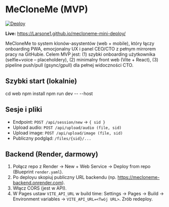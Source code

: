 # MeCloneMe (MVP)

[![Deploy](https://github.com/Larsone1/mecloneme-mini-deploy/actions/workflows/deploy.yml/badge.svg)](https://github.com/Larsone1/mecloneme-mini-deploy/actions/workflows/deploy.yml)

**Live:** https://Larsone1.github.io/mecloneme-mini-deploy/

MeCloneMe to system klonów-asystentów (web + mobile), który łączy onboarding PWA, emocjonalny UX i panel CEO/CTO z pełnym mirrorem pracy na GitHubie. Celem MVP jest: (1) szybki onboarding użytkownika (selfie+voice – placeholdery), (2) minimalny front web (Vite + React), (3) pipeline push/pull (gsync/gpull) dla pełnej widoczności CTO.

## Szybki start (lokalnie)

cd web
npm install
npm run dev -- --host

## Sesje i pliki

- Endpoint: `POST /api/session/new` → `{ sid }`
- Upload audio: `POST /api/upload/audio (file, sid)`
- Upload image: `POST /api/upload/image (file, sid)`
- Publiczny podgląd: `/files/{sid}/...`

## Backend (Render, darmowy)

1. Połącz repo z Render → New + Web Service → Deploy from repo (Blueprint `render.yaml`).
2. Po deployu skopiuj publiczny URL backendu (np. https://mecloneme-backend.onrender.com).
3. Włącz CORS (jest w API).
4. W Pages ustaw `VITE_API_URL` w build time: Settings → Pages → Build → Environment variables → `VITE_API_URL=<Twój URL>`. Zrób redeploy.
